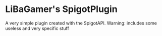 # LiBaGamer's SpigotPlugin
A very simple plugin created with the SpigotAPI. Warning: includes some useless and very specific stuff
